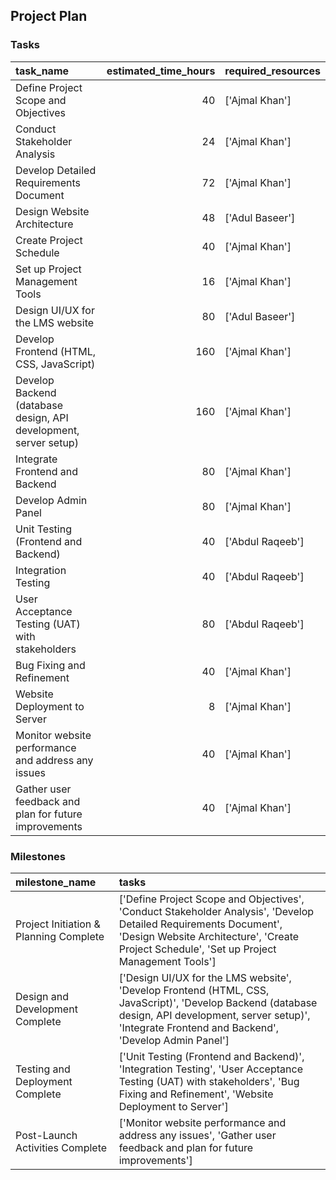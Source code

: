 ## Project Plan

### Tasks
| task_name                                                        |   estimated_time_hours | required_resources   |
|:-----------------------------------------------------------------|-----------------------:|:---------------------|
| Define Project Scope and Objectives                              |                     40 | ['Ajmal Khan']       |
| Conduct Stakeholder Analysis                                     |                     24 | ['Ajmal Khan']       |
| Develop Detailed Requirements Document                           |                     72 | ['Ajmal Khan']       |
| Design Website Architecture                                      |                     48 | ['Adul Baseer']      |
| Create Project Schedule                                          |                     40 | ['Ajmal Khan']       |
| Set up Project Management Tools                                  |                     16 | ['Ajmal Khan']       |
| Design UI/UX for the LMS website                                 |                     80 | ['Adul Baseer']      |
| Develop Frontend (HTML, CSS, JavaScript)                         |                    160 | ['Ajmal Khan']       |
| Develop Backend (database design, API development, server setup) |                    160 | ['Ajmal Khan']       |
| Integrate Frontend and Backend                                   |                     80 | ['Ajmal Khan']       |
| Develop Admin Panel                                              |                     80 | ['Ajmal Khan']       |
| Unit Testing (Frontend and Backend)                              |                     40 | ['Abdul Raqeeb']     |
| Integration Testing                                              |                     40 | ['Abdul Raqeeb']     |
| User Acceptance Testing (UAT) with stakeholders                  |                     80 | ['Abdul Raqeeb']     |
| Bug Fixing and Refinement                                        |                     40 | ['Ajmal Khan']       |
| Website Deployment to Server                                     |                      8 | ['Ajmal Khan']       |
| Monitor website performance and address any issues               |                     40 | ['Ajmal Khan']       |
| Gather user feedback and plan for future improvements            |                     40 | ['Ajmal Khan']       |

### Milestones
| milestone_name                         | tasks                                                                                                                                                                                                          |
|:---------------------------------------|:---------------------------------------------------------------------------------------------------------------------------------------------------------------------------------------------------------------|
| Project Initiation & Planning Complete | ['Define Project Scope and Objectives', 'Conduct Stakeholder Analysis', 'Develop Detailed Requirements Document', 'Design Website Architecture', 'Create Project Schedule', 'Set up Project Management Tools'] |
| Design and Development Complete        | ['Design UI/UX for the LMS website', 'Develop Frontend (HTML, CSS, JavaScript)', 'Develop Backend (database design, API development, server setup)', 'Integrate Frontend and Backend', 'Develop Admin Panel']  |
| Testing and Deployment Complete        | ['Unit Testing (Frontend and Backend)', 'Integration Testing', 'User Acceptance Testing (UAT) with stakeholders', 'Bug Fixing and Refinement', 'Website Deployment to Server']                                 |
| Post-Launch Activities Complete        | ['Monitor website performance and address any issues', 'Gather user feedback and plan for future improvements']                                                                                                |